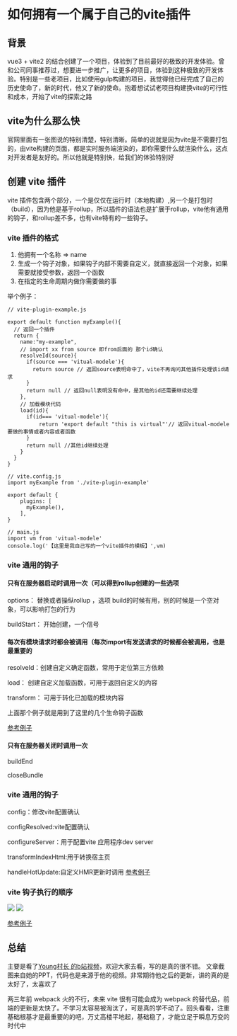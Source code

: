 # 如何拥有一个属于自己的vite插件
## 背景
vue3 + vite2 的结合创建了一个项目，体验到了目前最好的极致的开发体验。曾和公司同事推荐过，想要进一步推广，让更多的项目，体验到这种极致的开发体验。特别是一些老项目，比如使用gulp构建的项目，我觉得他已经完成了自己的历史使命了，新的时代，他又了新的使命。抱着想试试老项目构建换vite的可行性和成本，开始了vite的探索之路

## vite为什么那么快
官网里面有一张图说的特别清楚，特别清晰。简单的说就是因为vite是不需要打包的，由vite构建的页面，都是实时服务端渲染的，即你需要什么就渲染什么，这点对开发者是友好的。所以他就是特别快，给我们的体验特别好

## 创建 vite 插件
vite 插件包含两个部分，一个是仅仅在运行时（本地构建）,另一个是打包时（build），因为他是基于rollup，所以插件的语法也是扩展于rollup，vite他有通用的钩子，和rollup差不多，也有vite特有的一些钩子。

### vite 插件的格式
1. 他拥有一个名称 => name
2. 生成一个钩子对象，如果钩子内部不需要自定义，就直接返回一个对象，如果需要就接受参数，返回一个函数
3. 在指定的生命周期内做你需要做的事

举个例子：

```
// vite-plugin-example.js

export default function myExample(){
  // 返回一个插件
  return {
    name:"my-example",
    // import xx from source 即from后面的 那个id确认
    resolveId(source){
      if(source === 'vitual-modele'){
        return source // 返回source表明命中了，vite不再询问其他插件处理该id请求
      }
      return null // 返回null表明没有命中，是其他的id还需要继续处理
    },
    // 加载模块代码
    load(id){
      if(id=== 'vitual-modele'){
          return 'export default "this is virtual"'// 返回vitual-modele要做的事情或者内容或者函数
      }
      return null //其他id继续处理
    }
  }
}

// vite.config.js
import myExample from './vite-plugin-example'

export default {
    plugins: [
      myExample(),
    ],
}

// main.js
import vm from 'vitual-modele'
console.log('【这里是我自己写的一个vite插件的模板】',vm)
```

### vite 通用的钩子
#### 只有在服务器启动时调用一次（可以得到rollup创建的一些选项
options： 替换或者操纵rollup ，选项 build的时候有用，别的时候是一个空对象，可以影响打包的行为

buildStart： 开始创建，一个信号

#### 每次有模块请求时都会被调用（每次import有发送请求的时候都会被调用，也是最重要的
resolveId：创建自定义确定函数，常用于定位第三方依赖

load： 创建自定义加载函数，可用于返回自定义的内容

transform： 可用于转化已加载的模块内容

上面那个例子就是用到了这里的几个生命钩子函数

[参考例子]()
#### 只有在服务器关闭时调用一次
buildEnd

closeBundle

### vite 通用的钩子
config：修改vite配置确认

configResolved:vite配置确认

configureServer：用于配置vite 应用程序dev server

transformIndexHtml:用于转换宿主页

handleHotUpdate:自定义HMR更新时调用
[参考例子]()

### vite 钩子执行的顺序
<img src="https://tva1.sinaimg.cn/large/008i3skNly1gt1bd5tnpgj30up0ec75j.jpg">

<img src="https://tva1.sinaimg.cn/large/008i3skNly1gt1bg72pdgj30tw0h3wfo.jpg">

[参考例子]()

## 总结
主要是看了[Young村长 的b站视频](https://space.bilibili.com/480140591/video?keyword=vite)，欢迎大家去看，写的是真的很不错。
文章截图来自她的PPT，代码也是来源于他的视频。非常期待他之后的更新，讲的真的是太好了，太喜欢了

两三年前 webpack 火的不行，未来 vite 很有可能会成为 webpack 的替代品，前端的更新是太快了。不学习太容易被淘汰了，可是真的学不动了。回头看看，注重基础根基才是最重要的的吧，万丈高楼平地起，基础稳了，才能立足于瞬息万变的时代中
